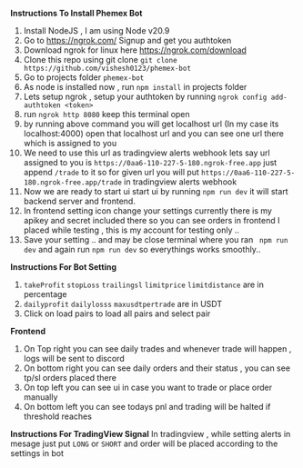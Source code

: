 **Instructions To Install Phemex Bot**


1. Install NodeJS , I am using Node v20.9
2. Go to https://ngrok.com/  Signup and get you authtoken
3. Download ngrok for linux here https://ngrok.com/download
4. Clone this repo using git clone ``` git clone https://github.com/vishesh0123/phemex-bot ```
5. Go to projects folder ```phemex-bot```
6. As node is installed now , run ```npm install``` in projects folder
7. Lets setup ngrok , setup your authtoken by running ```ngrok config add-authtoken <token>```
8. run ```ngrok http 8080``` keep this terminal open
9. by running above command you will get localhost url (In my case its localhost:4000) open that localhost url and you can see one url there which is assigned to you
10. We need to use this url as tradingview alerts webhook
lets say url assigned to you is ```https://0aa6-110-227-5-180.ngrok-free.app``` just append ```/trade``` to it so for given url you will put 
```https://0aa6-110-227-5-180.ngrok-free.app/trade``` in tradingview alerts webhook
11. Now we are ready to start ui start ui by running ```npm run dev``` it will start backend server and frontend.
12. In frontend setting icon change your settings currently there is my apikey and secret included there so you can see orders in frontend I placed while testing , this is my account for testing only ..
13. Save your setting .. and may be close terminal where you ran ``` npm run dev``` and again run ```npm run dev``` so everythings works smoothly..

**Instructions For Bot Setting**
1. ```takeProfit``` ```stopLoss``` ```trailingsl``` ```limitprice``` ```limitdistance```  are in percentage 
2. ```dailyprofit``` ```dailylosss``` ```maxusdtpertrade``` are in USDT
3. Click on load pairs to load all pairs and select pair 

**Frontend**

1. On Top right you can see daily trades and whenever trade will happen , logs will be sent to discord
2. On bottom right you can see daily orders and their status , you can see tp/sl orders placed there 
3. On top left you can see ui in case you want to trade or place order manually 
4. On bottom left you can see todays pnl and trading will be halted if threshold reaches 


**Instructions For TradingView Signal**
In tradingview , while setting alerts in mesage just put ```LONG``` or ```SHORT``` and order will be placed according to the settings in bot

